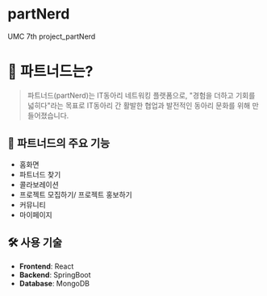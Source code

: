 # partNerd
UMC 7th project_partNerd

# 🚀 파트너드는?
> 파트너드(partNerd)는 IT동아리 네트워킹 플랫폼으로, "경험을 더하고 기회를 넓히다"라는 목표로 IT동아리 간 활발한 협업과 발전적인 동아리 문화를 위해 만들어졌습니다.

## 📌 파트너드의 주요 기능
- 홈화면
- 파트너드 찾기
- 콜라보레이션
- 프로젝트 모집하기/ 프로젝트 홍보하기
- 커뮤니티
- 마이페이지

## 🛠️ 사용 기술
- **Frontend**: React
- **Backend**: SpringBoot
- **Database**: MongoDB  

